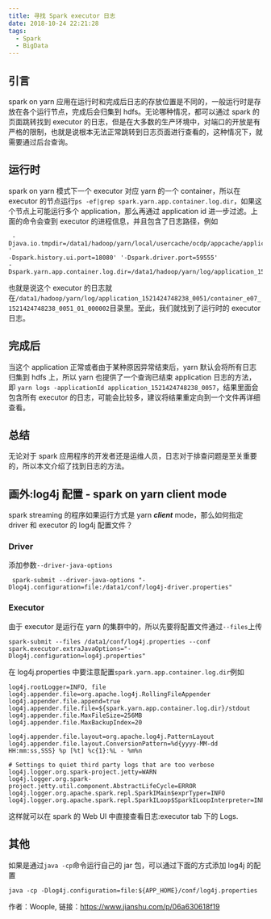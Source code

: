 ```yaml
---
title: 寻找 Spark executor 日志
date: 2018-10-24 22:21:28
tags:
  - Spark
  - BigData
---
```

## 引言

spark on yarn 应用在运行时和完成后日志的存放位置是不同的，一般运行时是存放在各个运行节点，完成后会归集到 hdfs。无论哪种情况，都可以通过 spark 的页面跳转找到 executor 的日志，但是在大多数的生产环境中，对端口的开放是有严格的限制，也就是说根本无法正常跳转到日志页面进行查看的，这种情况下，就需要通过后台查询。

## 运行时

spark on yarn 模式下一个 executor 对应 yarn 的一个 container，所以在 executor 的节点运行`ps -ef|grep spark.yarn.app.container.log.dir`，如果这个节点上可能运行多个 application，那么再通过 application id 进一步过滤。上面的命令会查到 executor 的进程信息，并且包含了日志路径，例如

```
 -Djava.io.tmpdir=/data1/hadoop/yarn/local/usercache/ocdp/appcache/application_1521424748238_0051/container_e07_1521424748238_0051_01_000002/tmp '
-Dspark.history.ui.port=18080' '-Dspark.driver.port=59555' 
-Dspark.yarn.app.container.log.dir=/data1/hadoop/yarn/log/application_1521424748238_0051/container_e07_1521424748238_0051_01_000002 

```

也就是说这个 executor 的日志就在`/data1/hadoop/yarn/log/application_1521424748238_0051/container_e07_1521424748238_0051_01_000002`目录里。至此，我们就找到了运行时的 executor 日志。

## 完成后

当这个 application 正常或者由于某种原因异常结束后，yarn 默认会将所有日志归集到 hdfs 上，所以 yarn 也提供了一个查询已结束 application 日志的方法，即
 `yarn logs -applicationId application_1521424748238_0057`，结果里面会包含所有 executor 的日志，可能会比较多，建议将结果重定向到一个文件再详细查看。

## 总结

无论对于 spark 应用程序的开发者还是运维人员，日志对于排查问题是至关重要的，所以本文介绍了找到日志的方法。

## 画外:log4j 配置 - spark on yarn client mode
spark streaming 的程序如果运行方式是 yarn **_client_** mode，那么如何指定 driver 和 executor 的 log4j 配置文件？

### Driver

添加参数`--driver-java-options`

```
 spark-submit --driver-java-options "-Dlog4j.configuration=file:/data1/conf/log4j-driver.properties"

```

### Executor

由于 executor 是运行在 yarn 的集群中的，所以先要将配置文件通过`--files`上传

```
spark-submit --files /data1/conf/log4j.properties --conf spark.executor.extraJavaOptions="-Dlog4j.configuration=log4j.properties"

```

在 log4j.properties 中要注意配置`spark.yarn.app.container.log.dir`例如

```
log4j.rootLogger=INFO, file
log4j.appender.file=org.apache.log4j.RollingFileAppender
log4j.appender.file.append=true
log4j.appender.file.file=${spark.yarn.app.container.log.dir}/stdout
log4j.appender.file.MaxFileSize=256MB
log4j.appender.file.MaxBackupIndex=20

log4j.appender.file.layout=org.apache.log4j.PatternLayout
log4j.appender.file.layout.ConversionPattern=%d{yyyy-MM-dd HH:mm:ss,SSS} %p [%t] %c{1}:%L - %m%n

# Settings to quiet third party logs that are too verbose
log4j.logger.org.spark-project.jetty=WARN
log4j.logger.org.spark-project.jetty.util.component.AbstractLifeCycle=ERROR
log4j.logger.org.apache.spark.repl.SparkIMain$exprTyper=INFO
log4j.logger.org.apache.spark.repl.SparkILoop$SparkILoopInterpreter=INFO

```

这样就可以在 spark 的 Web UI 中直接查看日志:executor tab 下的 Logs.

## 其他

如果是通过`java -cp`命令运行自己的 jar 包，可以通过下面的方式添加 log4j 的配置

```
java -cp -Dlog4j.configuration=file:${APP_HOME}/conf/log4j.properties
```

作者：Woople, 链接：https://www.jianshu.com/p/06a630618f19
